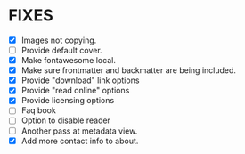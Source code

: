 # FIXES

* [x] Images not copying.
* [ ] Provide default cover.
* [x] Make fontawesome local.
* [x] Make sure frontmatter and backmatter are being included.
* [x] Provide "download" link options
* [x] Provide "read online" options
* [x] Provide licensing options
* [ ] Faq book
* [ ] Option to disable reader
* [ ] Another pass at metadata view.
* [x] Add more contact info to about.
